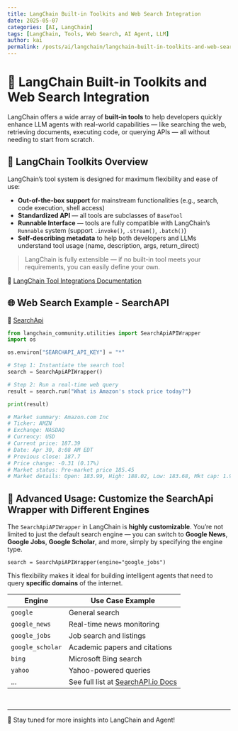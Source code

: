 ```yaml
---
title: LangChain Built-in Toolkits and Web Search Integration
date: 2025-05-07
categories: [AI, LangChain]
tags: [LangChain, Tools, Web Search, AI Agent, LLM]
author: kai
permalink: /posts/ai/langchain/langchain-built-in-toolkits-and-web-search-integration/
---
```


# 🚀 LangChain Built-in Toolkits and Web Search Integration
LangChain offers a wide array of **built-in tools** to help developers quickly enhance LLM agents with real-world capabilities — like searching the web, retrieving documents, executing code, or querying APIs — all without needing to start from scratch.


## 🧰 LangChain Toolkits Overview
LangChain’s tool system is designed for maximum flexibility and ease of use:

- **Out-of-the-box support** for mainstream functionalities (e.g., search, code execution, shell access)
- **Standardized API** — all tools are subclasses of `BaseTool`
- **Runnable Interface** — tools are fully compatible with LangChain’s `Runnable` system (support `.invoke()`, `.stream()`, `.batch()`)
- **Self-describing metadata** to help both developers and LLMs understand tool usage (name, description, args, return_direct)

> LangChain is fully extensible — if no built-in tool meets your requirements, you can easily define your own.

🔗 [LangChain Tool Integrations Documentation](https://python.langchain.com/docs/integrations/tools/)  



## 🌐 Web Search Example - SearchAPI
🔗 [SearchApi](https://python.langchain.com/docs/integrations/tools/searchapi/)  


```python
from langchain_community.utilities import SearchApiAPIWrapper
import os

os.environ["SEARCHAPI_API_KEY"] = "*"

# Step 1: Instantiate the search tool
search = SearchApiAPIWrapper()

# Step 2: Run a real-time web query
result = search.run("What is Amazon's stock price today?")  

print(result)

# Market summary: Amazon.com Inc
# Ticker: AMZN
# Exchange: NASDAQ
# Currency: USD
# Current price: 187.39
# Date: Apr 30, 8:08 AM EDT
# Previous close: 187.7
# Price change: -0.31 (0.17%)
# Market status: Pre-market price 185.45
# Market details: Open: 183.99, High: 188.02, Low: 183.68, Mkt cap: 1.99T, P/E ratio: 33.91, Div yield: -, 52-wk high: 242.52, 52-wk low: 151.61
```

## 🔄 Advanced Usage: Customize the SearchApi Wrapper with Different Engines
The `SearchApiAPIWrapper` in LangChain is **highly customizable**.  You’re not limited to just the default search engine — you can switch to **Google News**, **Google Jobs**, **Google Scholar**, and more, simply by specifying the engine type.

`search = SearchApiAPIWrapper(engine="google_jobs")`

This flexibility makes it ideal for building intelligent agents that need to query **specific domains** of the internet.


| Engine         | Use Case Example                           |
|----------------|---------------------------------------------|
| `google`       | General search                              |
| `google_news`  | Real-time news monitoring                   |
| `google_jobs`  | Job search and listings                     |
| `google_scholar` | Academic papers and citations              |
| `bing`         | Microsoft Bing search                       |
| `yahoo`        | Yahoo-powered queries                       |
| ...            | See full list at [SearchAPI.io Docs](https://www.searchapi.io/docs) |





<br>




---

🚀 Stay tuned for more insights into LangChain and Agent!



